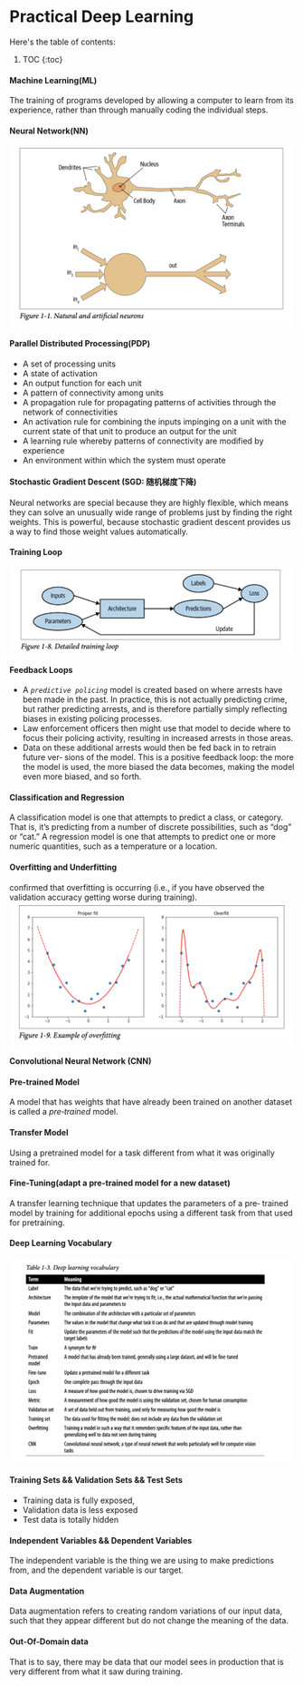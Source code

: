 # Practical Deep Learning
Here's the table of contents:

1. TOC
{:toc}

#### Machine Learning(ML)
The training of programs developed by allowing a computer to learn from its experience, rather than through manually coding the individual steps.
#### Neural Network(NN)
![](/images/Pastedimage20240314180458.png "neural network")
#### Parallel Distributed Processing(PDP)
- A set of processing units 
- A state of activation 
- An output function for each unit 
- A pattern of connectivity among units
- A propagation rule for propagating patterns of activities through the network of connectivities
- An activation rule for combining the inputs impinging on a unit with the current state of that unit to produce an output for the unit
- A learning rule whereby patterns of connectivity are modified by experience
- An environment within which the system must operate

#### Stochastic Gradient Descent (SGD: 随机梯度下降)
Neural networks are special because they are highly flexible, which means they can solve an unusually wide range of problems just by finding the right weights. This is powerful, because stochastic gradient descent provides us a way to find those weight values automatically.
#### Training Loop
![](/images/Pastedimage20240315111753.png)
#### Feedback Loops 
- A *`predictive policing`* model is created based on where arrests have been made in the past. In practice, this is not actually predicting crime, but rather predicting arrests, and is therefore partially simply reflecting biases in existing policing processes.
- Law enforcement officers then might use that model to decide where to focus their policing activity, resulting in increased arrests in those areas. 
- Data on these additional arrests would then be fed back in to retrain future ver‐ sions of the model.
This is a positive feedback loop: the more the model is used, the more biased the data becomes, making the model even more biased, and so forth.

#### Classification and Regression
A classification model is one that attempts to predict a class, or category. That is, it’s predicting from a number of discrete possibilities, such as “dog” or “cat.” 
A regression model is one that attempts to predict one or more numeric quantities, such as a temperature or a location.
#### Overfitting and Underfitting
confirmed that overfitting is occurring (i.e., if you have observed the validation accuracy getting worse during training).
![](/images/Pastedimage20240315115211.png)
#### Convolutional Neural Network (CNN)

#### Pre-trained Model
A model that has weights that have already been trained on another dataset is called a *pre‐trained* model.
#### Transfer Model
Using a pretrained model for a task different from what it was originally trained for.
#### Fine-Tuning(adapt a pre-trained model for a new dataset)
A transfer learning technique that updates the parameters of a pre‐ trained model by training for additional epochs using a different task from that used for pretraining.
####  Deep Learning Vocabulary
![](/images/Pastedimage20240315144530.png)
#### Training Sets && Validation Sets && Test Sets
- Training data is fully exposed, 
- Validation data is less exposed
- Test data is totally hidden
#### Independent Variables && Dependent Variables
The independent variable is the thing we are using to make predictions from, and the dependent variable is our target.
#### Data Augmentation
Data augmentation refers to creating random variations of our input data, such that they appear different but do not change the meaning of the data.
#### Out-Of-Domain data
That is to say, there may be data that our model sees in production that is very different from what it saw during training.
